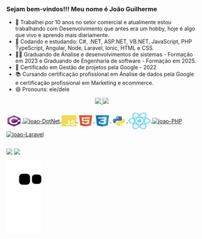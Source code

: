 ### Sejam bem-vindos!!! Meu nome é João Guilherme  

- 🔭 Trabalhei por 10 anos no setor comercial e atualmente estou trabalhando com Desenvolvimento que antes era um hobby, hoje é algo que vivo e aprendo mais diariamente. 
- 🌱 Codando e estudando: C#, .NET, ASP.NET, VB.NET, JavaScript, PHP TypeScript, Angular, Node, Laravel, Ionic, HTML e CSS.
- 👨‍🎓 Graduando de Ánalise e desenvolvimentos de sistemas - Formação em 2023 e Graduando de Engenharia de software - Formação em 2025.
- 🏅 Certificado em Gestão de projetos pela Google - 2022
- 📚 Cursando certificação profissional em Ánalise de dados pela Google e certificação profissional em Marketing e ecommerce.
- 😄 Pronouns: ele/dele

<div align="center">
  <a href="https://github.com/Joaoguilhermerp">
  <img height="180em" src="https://github-readme-stats.vercel.app/api?username=Joaoguilhermerp&show_icons=true&theme=dark&include_all_commits=true&count_private=true"/>
  <img height="180em" src="https://github-readme-stats.vercel.app/api/top-langs/?username=Joaoguilhermerp&layout=compact&langs_count=7&theme=dark"/>
</div>

<div style="display: inline_block"><br>
  <img align="center" alt="Joao-Csharp" height="30" width="40" src="https://raw.githubusercontent.com/devicons/devicon/master/icons/csharp/csharp-original.svg">
  <img align="center" alt="joao-DotNet" height="30" width="40" src="https://cdn.jsdelivr.net/gh/devicons/devicon/icons/dotnetcore/dotnetcore-plain.svg">
  <img align="center" alt="joao-Js" height="30" width="40" src="https://raw.githubusercontent.com/devicons/devicon/master/icons/javascript/javascript-plain.svg">
  <img align="center" alt="joao-HTML" height="30" width="40" src="https://raw.githubusercontent.com/devicons/devicon/master/icons/html5/html5-original.svg">
  <img align="center" alt="joao-CSS" height="30" width="40" src="https://raw.githubusercontent.com/devicons/devicon/master/icons/css3/css3-original.svg">
  <img align="center" alt="joao-Python" height="30" width="40" src="https://raw.githubusercontent.com/devicons/devicon/master/icons/python/python-original.svg">
  <img align="center" alt="joao-React" height="50" width="60" src="https://raw.githubusercontent.com/devicons/devicon/master/icons/react/react-original.svg">
  <img align="center" alt="joao-PHP" height="50" width="60" src="https://cdn.jsdelivr.net/gh/devicons/devicon/icons/php/php-original.svg">
  <img align="center" alt="joao-Laravel" height="50" width="60" src="https://cdn.jsdelivr.net/gh/devicons/devicon/icons/laravel/laravel-plain.svg">

</div>
  
  ##
 
<div>
  <a href="https://www.linkedin.com/in/joão-guilherme-gonçalves-77b626223/" target="_blank"><img src="https://img.shields.io/badge/-LinkedIn-%230077B5?style=for-the-badge&logo=linkedin&logoColor=white" target="_blank"></a> 
  <a href = "mailto:jguilhermetroll@gmail.com"><img src="https://img.shields.io/badge/-Gmail-%23333?style=for-the-badge&logo=gmail&logoColor=red" target="_blank"></a>
  
 
  ![Snake animation](https://github.com/Joaoguilhermerp/Joaoguilhermerp/blob/output/github-contribution-grid-snake.svg)
 
</div>


